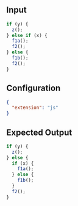 
## Input
```javascript input
if (y) {
  z();
} else if (x) {
  f1a();
  f2();
} else {
  f1b();
  f2();
}
```

## Configuration
```json configuration
{
  "extension": "js"
}
```

## Expected Output
```javascript expected output
if (y) {
  z();
} else {
  if (x) {
    f1a();
  } else {
    f1b();
  }
  f2();
}
```
